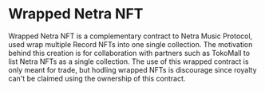 # Wrapped Netra NFT

Wrapped Netra NFT is a complementary contract to Netra Music Protocol, used wrap multiple Record NFTs into one single collection. The motivation behind this creation is for collaboration with partners such as TokoMall to list Netra NFTs as a single collection. The use of this wrapped contract is only meant for trade, but hodling wrapped NFTs is discourage since royalty can't be claimed using the ownership of this contract.
